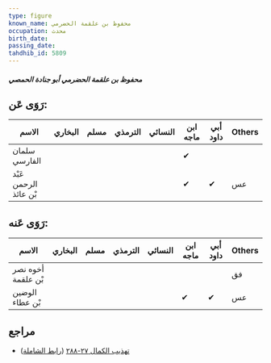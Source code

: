 ```yaml
---
type: figure
known_name: محفوظ بن علقمة الحضرمي
occupation: محدث
birth_date:
passing_date:
tahdhib_id: 5809
---
```

##### محفوظ بن علقمة الحضرمي أبو جنادة الحمصي

## رَوَى عَن:
| الاسم                 | البخاري | مسلم | الترمذي | النسائي | ابن ماجه | أبي داود | Others |
| --------------------- | ------- | ---- | ------- | ------- | -------- | -------- | ------ |
| سلمان الفارسي         |         |      |         |         | ✔        |          |        |
| عَبْد الرحمن بْن عائذ |         |      |         |         | ✔        | ✔        | عس     |
## رَوَى عَنه:
| الاسم              | البخاري | مسلم | الترمذي | النسائي | ابن ماجه | أبي داود | Others |
| ------------------ | ------- | ---- | ------- | ------- | -------- | -------- | ------ |
| أخوه نصر بْن علقمة |         |      |         |         |          |          | فق     |
| الوضين بْن عطاء    |         |      |         |         | ✔        | ✔        | عس     |
## مراجع
- [تهذيب الكمال ٢٧-٢٨٨](obsidian://open?vault=Tahdhib-al-Kamal&file=Figures/٥٨٠٩-محفوظ%20بن%20علقمة%20الحضرمي%20أبو%20جنادة%20الحمصي) ([رابط الشاملة](https://shamela.ws/book/3722/14677))